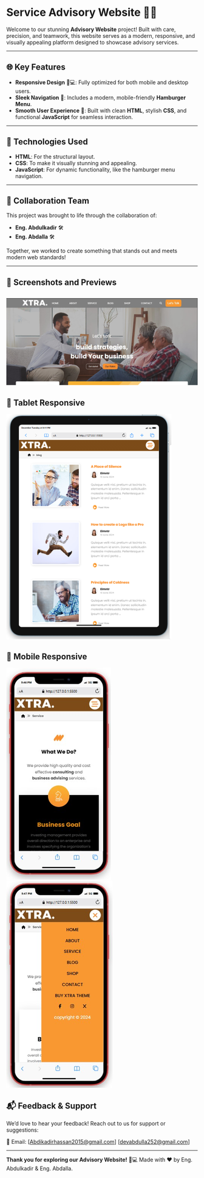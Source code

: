 # Service Advisory Website 📘✨
Welcome to our stunning **Advisory Website** project! Built with care, precision, and teamwork, this website serves as a modern, responsive, and visually appealing platform designed to showcase advisory services.

-----------------------------------

## 🌐 Key Features

- **Responsive Design** 📱💻: Fully optimized for both mobile and desktop users.
- **Sleek Navigation** 🧭: Includes a modern, mobile-friendly **Hamburger Menu**.
- **Smooth User Experience** 🎨: Built with clean **HTML**, stylish **CSS**, and functional **JavaScript** for seamless interaction.

-----------------------------------

## 🔧 Technologies Used

- **HTML**: For the structural layout.
- **CSS**: To make it visually stunning and appealing.
- **JavaScript**: For dynamic functionality, like the hamburger menu navigation.

-----------------------------------

## 🤝 Collaboration Team

This project was brought to life through the collaboration of:

- **Eng. Abdulkadir** 🛠️
- **Eng. Abdalla** 🛠️

Together, we worked to create something that stands out and meets modern web standards!

-----------------------------------

## 📸 Screenshots and Previews

![alt text](Assets/Home-page.png)
-----------------------------------
## 📸 Tablet Responsive
![alt text](Assets/table.PNG)
## 📸 Mobile Responsive
![alt text](Assets/mobile-respon.png) ![alt text](Assets/menu.png)
## 📬 Feedback & Support

We’d love to hear your feedback! Reach out to us for support or suggestions:

📧 Email: [Abdikadirhassan2015@gmail.com] [devabdulla252@gmail.com]

-----------------------------------

**Thank you for exploring our Advisory Website!** 🌟💻
Made with ❤️ by Eng. Abdulkadir & Eng. Abdalla.
```